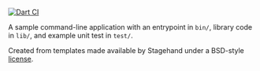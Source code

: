 [![Dart CI](https://github.com/mit-mit/myapp/workflows/Dart/badge.svg)](https://github.com/mit-mit/myapp/actions?query=workflow%3A%22Dart%22+branch%3Amain)

A sample command-line application with an entrypoint in `bin/`, library code
in `lib/`, and example unit test in `test/`.

Created from templates made available by Stagehand under a BSD-style
[license](https://github.com/dart-lang/stagehand/blob/master/LICENSE).

